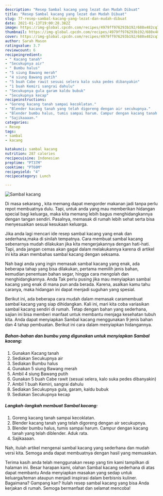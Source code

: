 ```yaml
---
description: "Resep Sambal kacang yang lezat dan Mudah Dibuat"
title: "Resep Sambal kacang yang lezat dan Mudah Dibuat"
slug: 77-resep-sambal-kacang-yang-lezat-dan-mudah-dibuat
date: 2021-01-13T19:00:28.382Z
image: https://img-global.cpcdn.com/recipes/4979ff976293b192/680x482cq70/sambal-kacang-foto-resep-utama.jpg
thumbnail: https://img-global.cpcdn.com/recipes/4979ff976293b192/680x482cq70/sambal-kacang-foto-resep-utama.jpg
cover: https://img-global.cpcdn.com/recipes/4979ff976293b192/680x482cq70/sambal-kacang-foto-resep-utama.jpg
author: Sarah Mason
ratingvalue: 3.7
reviewcount: 6
recipeingredient:
- " Kacang tanah"
- "Secukupnya air"
- " Bumbu halus"
- "5 siung Bawang merah"
- "4 siung Bawang putih"
- "5 buah Cabe rawit sesuai selera kalo suka pedes dibanyakin"
- "1 buah Kemiri sangrai dahulu"
- "Secukupnya gula garam kaldu bubuk"
- "Secukupnya kecap"
recipeinstructions:
- "Goreng kacang tanah sampai kecoklatan."
- "Blender kacang tanah yang telah digoreng dengan air secukupnya."
- "Blender bumbu halus, tumis sampai harum. Campur dengan kacang tanah yang telah diblender. Aduk rata."
- "Sajikaaaan."
categories:
- Resep
tags:
- sambal
- kacang

katakunci: sambal kacang 
nutrition: 287 calories
recipecuisine: Indonesian
preptime: "PT37M"
cooktime: "PT60M"
recipeyield: "4"
recipecategory: Lunch

---
```



![Sambal kacang](https://img-global.cpcdn.com/recipes/4979ff976293b192/680x482cq70/sambal-kacang-foto-resep-utama.jpg)

Di masa  sekarang , kita memang dapat mengorder makanan jadi tanpa perlu repot membuatnya dulu. Tapi, untuk anda yang mau memberikan hidangan special bagi keluarga, maka kita memang lebih bagus menghidangkannya dengan tangan sendiri. Pasalnya, memasak di rumah lebih sehat serta bisa menyesuaikan sesuai kesukaan keluarga.

Jika anda lagi mencari ide resep sambal kacang yang enak dan sederhana,maka di sinilah tempatnya. Cara membuat sambal kacang  sebenarnya mudah dilakukan jika kita mengerjakannya dengan hati-hati. Tapi, anda jangan cemas akan gagal dalam melakukannya 
karena di artikel ini kita akan membahas sambal kacang dengan seksama.  



Nah bagi anda yang ingin memasak sambal kacang yang enak, ada beberapa tahap yang bisa dilakukan, pertama memilih jenis bahan, kemudian penentuan bahan segar, hingga cara mengolah dan menghidangkannya. Anda Tak perlu pusing jika mau menyiapkan sambal kacang yang enak di mana pun anda berada. Karena, asalkan kamu  tahu caranya, maka hidangan ini dapat menjadi suguhan yang spesial.

Berikut ini, ada beberapa cara mudah dalam memasak caramembuat sambal kacang yang siap dihidangkan. Kali ini, mari kita coba variasikan sambal kacang sendiri di rumah. Tetap dengan bahan yang sederhana, sajian ini bisa memberi manfaat untuk membantu menjaga kesehatan tubuh kita. Anda dapat menyiapkan Sambal kacang menggunakan 9 jenis bahan dan 4 tahap pembuatan. Berikut ini cara dalam menyiapkan hidangannya.

<!--inarticleads1-->

##### Bahan-bahan dan bumbu yang digunakan untuk menyiapkan Sambal kacang:

1. Gunakan  Kacang tanah
1. Sediakan Secukupnya air
1. Sediakan  Bumbu halus
1. Gunakan 5 siung Bawang merah
1. Ambil 4 siung Bawang putih
1. Gunakan 5 buah Cabe rawit (sesuai selera, kalo suka pedes dibanyakin)
1. Ambil 1 buah Kemiri, sangrai dahulu
1. Sediakan Secukupnya gula, garam, kaldu bubuk
1. Sediakan Secukupnya kecap




<!--inarticleads2-->

##### Langkah-langkah membuat Sambal kacang:

1. Goreng kacang tanah sampai kecoklatan.
1. Blender kacang tanah yang telah digoreng dengan air secukupnya.
1. Blender bumbu halus, tumis sampai harum. Campur dengan kacang tanah yang telah diblender. Aduk rata.
1. Sajikaaaan.




Nah, itulah artikel mengenai  sambal kacang  yang sederhana dan mudah versi kita. Semoga anda dapat membuatnya dengan hasil yang memuaskan. 

Terima kasih anda telah menggunakan resep yang tim kami tampilkan di halaman ini. Besar harapan kami, olahan  Sambal kacang sederhana di atas dapat membantu Anda menyiapkan masakan yang sedap untuk keluarga/teman ataupun menjadi inspirasi dalam berbisnis kuliner. Bagaimana? Gampang kan? Itulah resep sambal kacang yang bisa Anda kerjakan di rumah. Semoga bermanfaat dan selamat mencoba!

